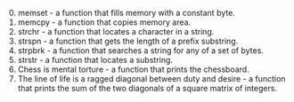 0. memset -  a function that fills memory with a constant byte.
1. memcpy -  a function that copies memory area.
2. strchr -  a function that locates a character in a string.
3. strspn - a function that gets the length of a prefix substring.
4. strpbrk - a function that searches a string for any of a set of bytes.
5. strstr - a function that locates a substring.
6. Chess is mental torture - a function that prints the chessboard.
7. The line of life is a ragged diagonal between duty and desire - a function that prints the sum of the two diagonals of a square matrix of integers.
